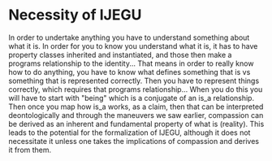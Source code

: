 # Necessity of IJEGU

In order to undertake anything you have to understand something about what it is. In order for you to know you understand what it is, it has to have property classes inherited and instantiated, and those then make a programs relationship to the identity... That means in order to really know how to do anything, you have to know what defines something that is vs something that is represented correctly. Then you have to represent things correctly, which requires that programs relationship... When you do this you will have to start with "being" which is a conjugate of an is_a relationship. Then once you map how is_a works, as a claim, then that can be interpreted deontologically and through the maneuvers we saw earlier, compassion can be derived as an inherent and fundamental property of what is (reality). This leads to the potential for the formalization of IJEGU, although it does not necessitate it unless one takes the implications of compassion and derives it from them.
